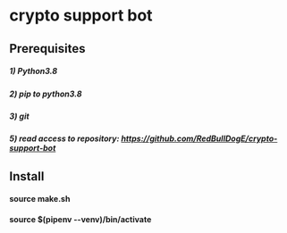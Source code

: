 # crypto support bot

## Prerequisites

##### 1) Python3.8
##### 2) pip to python3.8
##### 3) git
##### 5) read access to repository: https://github.com/RedBullDogE/crypto-support-bot

## Install

#### source make.sh
#### source $(pipenv --venv)/bin/activate
